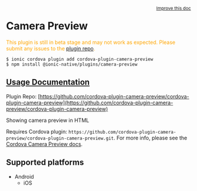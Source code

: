 <a style="float:right;font-size:12px;" href="http://github.com/danielsogl/awesome-cordova-plugins/edit/master/src/@awesome-cordova-plugins/plugins/camera-preview/index.ts#L53">
  Improve this doc
</a>

# Camera Preview

  <p style="color:orange">
    This plugin is still in beta stage and may not work as expected. Please
    submit any issues to the <a target="_blank"
    href="/issues">plugin repo</a>.
  </p>


```
$ ionic cordova plugin add cordova-plugin-camera-preview
$ npm install @ionic-native/plugins/camera-preview
```

## [Usage Documentation](https://ionicframework.com/docs/native/camera-preview/)

Plugin Repo: [https://github.com/cordova-plugin-camera-preview/cordova-plugin-camera-preview](https://github.com/cordova-plugin-camera-preview/cordova-plugin-camera-preview)

Showing camera preview in HTML

Requires Cordova plugin: `https://github.com/cordova-plugin-camera-preview/cordova-plugin-camera-preview.git`. For more info, please see the [Cordova Camera Preview docs](https://github.com/cordova-plugin-camera-preview/cordova-plugin-camera-preview).

## Supported platforms

- Android
  - iOS
  


